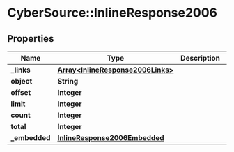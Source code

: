 # CyberSource::InlineResponse2006

## Properties
Name | Type | Description | Notes
------------ | ------------- | ------------- | -------------
**_links** | [**Array&lt;InlineResponse2006Links&gt;**](InlineResponse2006Links.md) |  | [optional] 
**object** | **String** |  | [optional] 
**offset** | **Integer** |  | [optional] 
**limit** | **Integer** |  | [optional] 
**count** | **Integer** |  | [optional] 
**total** | **Integer** |  | [optional] 
**_embedded** | [**InlineResponse2006Embedded**](InlineResponse2006Embedded.md) |  | [optional] 


